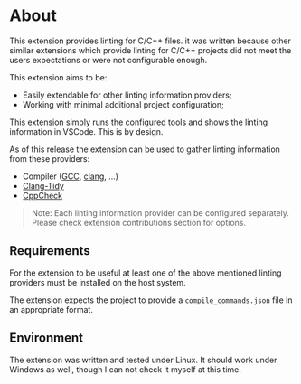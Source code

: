 # About

This extension provides linting for C/C++ files. it was written because other similar extensions which provide linting for C/C++ projects did not meet the users expectations or were not configurable enough.

This extension aims to be:
* Easily extendable for other linting information providers;
* Working with minimal additional project configuration;

This extension simply runs the configured tools and shows the linting information in VSCode. This is by design.

As of this release the extension can be used to gather linting information from these providers:
* Compiler ([GCC](http://gcc.gnu.org), [clang](http://clang.llvm.org), ...)
* [Clang-Tidy](http://clang.llvm.org/extra/clang-tidy)
* [CppCheck](http://cppcheck.net)

> Note: Each linting information provider can be configured separately. Please check extension contributions section for options.

## Requirements

For the extension to be useful at least one of the above mentioned linting providers must be installed on the host system.

The extension expects the project to provide a `compile_commands.json` file in an appropriate format.

## Environment

The extension was written and tested under Linux. It should work under Windows as well, though I can not check it myself at this time.
